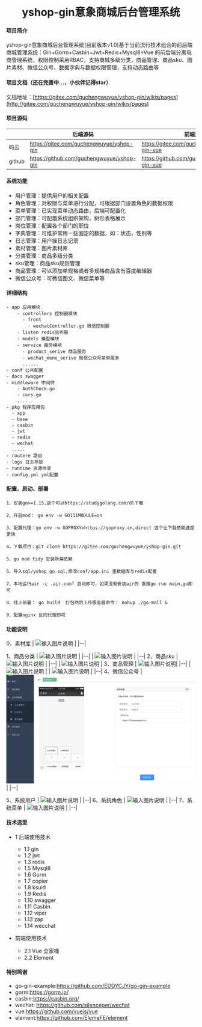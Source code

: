<h1 style="text-align: center">yshop-gin意象商城后台管理系统</h1>




#### 项目简介
yshop-gin意象商城后台管理系统(目前版本v1.0)基于当前流行技术组合的前后端商城管理系统：Gin+Gorm+Casbin+Jwt+Redis+Mysql8+Vue
的前后端分离电商管理系统，权限控制采用RBAC，支持商城多级分类，商品管理、商品sku、图片素材、微信公众号、数据字典与数据权限管理，支持动态路由等


#### 项目文档（还在完善中...，小伙伴记得star）

 文档地址：[https://gitee.com/guchengwuyue/yshop-gin/wikis/pages](http://gitee.com/guchengwuyue/yshop-gin/wikis/pages)


#### 项目源码

|     |   后端源码  |   前端源码  |
|---  |--- | --- |
|  码云  |  https://gitee.com/guchengwuyue/yshop-gin   |  https://gitee.com/guchengwuyue/yshop-gin-vue   |
|  github   | https://github.com/guchengwuyue/yshop-gin  |  https://github.com/guchengwuyue/yshop-gin-vue |


####  系统功能
- 用户管理：提供用户的相关配置 
- 角色管理：对权限与菜单进行分配，可根据部门设置角色的数据权限 
- 菜单管理：已实现菜单动态路由，后端可配置化 
- 部门管理：可配置系统组织架构，树形表格展示 
- 岗位管理：配置各个部门的职位 
- 字典管理：可维护常用一些固定的数据，如：状态，性别等 
- 日志管理：用户操日志记录 
- 素材管理：图片素材库 <br>
- 分类管理：商品多级分类 <br>
- sku管理：商品sku规则管理 <br>
- 商品管理：可以添加单规格或者多规格商品含有百度编辑器 <br>
- 微信公众号：可微信图文、微信菜单等 <br>

#### 详细结构

```
- app 应用模块
    - controllers 控制器模块
      - front
        - wechatController.go 微信控制器
    - listen redis监听器
    - models 模型模块
    - service 服务模块
      - product_serive 商品服务
      - wechat_menu_serive 微信公众号菜单服务
      ......
- conf 公共配置
- docs swagger
- middleware 中间件
    - AuthCheck.go
	- cors.go 
	......
- pkg 程序应用包
  - app
  - base
  - casbin
  - jwt
  - redis
  - wechat
  .....
- routere 路由
- logs 日志存放
- runtime 资源目录
- config.yml yml配置
```
#### 配置、启动、部署
```
1、安装go>=1.15,这个可以https://studygolang.com/dl下载

2、开启mod： go env -w GO111MODULE=on

3、配置代理：go env -w GOPROXY=https://goproxy.cn,direct 这个让下载依赖速度更快

4。下载项目：git clone https://gitee.com/guchengwuyue/yshop-gin.git

5、go mod tidy 安装所需依赖

6、导入sql/yshop_go.sql,修改conf/app.ini 里数据库与redis配置

7、本地运行air -c .air.conf 启动即可，如果没有安装air的 直接go run main,go即可

8、线上部署： go build  打包然后上传服务器命令： nohup ./go-mall & 

9、配置nginx 反向代理即可
```
#### 功能说明
0、素材库
| ![输入图片说明](https://images.gitee.com/uploads/images/2021/1009/111026_1317d805_477893.png "suicai.png") |
|--|

1、商品分类
| ![输入图片说明](https://images.gitee.com/uploads/images/2021/1009/110639_af31d4e3_477893.png "shop1.png") |
|--|
| ![输入图片说明](https://images.gitee.com/uploads/images/2021/1009/110741_52c0ec39_477893.png "fenlei2.png") |
|--|
2、商品sku
| ![输入图片说明](https://images.gitee.com/uploads/images/2021/1009/110820_ca7f0034_477893.png "guige1.png") |
|--|
| ![输入图片说明](https://images.gitee.com/uploads/images/2021/1009/110830_c5221dae_477893.png "guige2.png") |
3、商品管理
|  ![输入图片说明](https://images.gitee.com/uploads/images/2021/1009/110908_81785443_477893.png "shangpin1.png")|
|--|
| ![输入图片说明](https://images.gitee.com/uploads/images/2021/1009/110917_2dbcfe03_477893.png "shangpin2.png") |
| ![输入图片说明](https://images.gitee.com/uploads/images/2021/1009/110938_0aee30d6_477893.png "shangpin3.png") |
|--|
4、微信公众号
| ![输入图片说明](weixin00.png)  |
|--|

5、系统用户
| ![输入图片说明](https://images.gitee.com/uploads/images/2021/1009/111101_7cc3c7f0_477893.png "yonghu.png") |
|--|
6、系统角色
| ![输入图片说明](https://images.gitee.com/uploads/images/2021/1009/111136_bdc744be_477893.png "juese.png") |
|--|
7、系统菜单
| ![输入图片说明](https://images.gitee.com/uploads/images/2021/1009/111202_9ffbd62a_477893.png "caidan1.png") |
|--|



#### 技术选型
* 1 后端使用技术
    * 1.1 gin
    * 1.2 jwt
    * 1.3 redis
    * 1.5 Mysql8
    * 1.6 Gorm
    * 1.7 copier
    * 1.8 ksuid
    * 1.9 Redis
    * 1.10 swagger
    * 1.11 Casbin
    * 1.12 viper
    * 1.13 zap
    * 1.14 wecchat
        
* 前端使用技术
    * 2.1 Vue 全家桶
    * 2.2 Element

#### 特别鸣谢

- go-gin-example:https://github.com/EDDYCJY/go-gin-example
- gorm:https://gorm.io/
- casbin:https://casbin.org/
- wechat: https://github.com/silenceper/wechat
- vue:https://github.com/vuejs/vue
- element:https://github.com/ElemeFE/element

